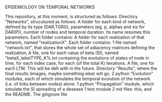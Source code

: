 EPIDEMIOLOGY ON TEMPORAL NETWORKS

This repository, at this moment, is structured as follows:
Directory "Networks", strucutured as follows:
	A folder for each kind of network, defined by its type (DAR,TGRG), parameters (eg. p, alphas and xis for DAR(P)), number of nodes and temporal duration. Its name resumes this parameters. Each folder contains:
		A folder for each realization of that network, named "realizationX". Each folder contains:
			1 file named "network.txt", that stores the whole set of adiacency matrices defining the realization;
			A file, one for each value of beta (SI), named "betaX_labelTYPE_K%.txt containing the evolutions of states of node in time, for each index case, for each (of the total K) iterations.
			A file, one for each LTM. This will be delt with in the future.
Directory "Results", where the final results (images, maybe something else) will go.
2 python "Evolution" modules, each of which simulates the temporal evolution of the network (i.e. of links between nodes) alone.
1 python "Propagation" module, which simulate the SI spreading of a desease
1 test module
2 md files: this, and the README.
The gitignore file
